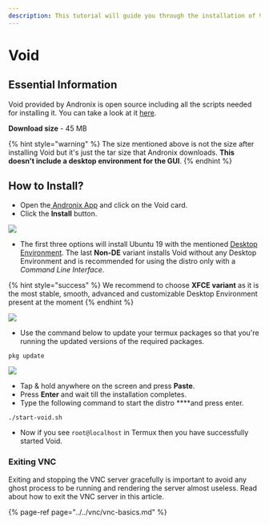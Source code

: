 ```yaml
---
description: This tutorial will guide you through the installation of Void.
---
```


# Void

## Essential Information

Void provided by Andronix is open source including all the scripts needed for installing it. You can take a look at it [here](https://github.com/AndronixApp/AndronixOrigin).

**Download size** - 45 MB

{% hint style="warning" %}
The size mentioned above is not the size after installing Void but it's just the tar size that Andronix downloads. **This doesn't include a desktop environment for the GUI**.
{% endhint %}

## How to Install?

* Open the[ Andronix App](https://andronix.app/) and click on the Void card.
* Click the **Install** button.

![](../../.gitbook/assets/deb.png)

* The first three options will install Ubuntu 19 with the mentioned [Desktop Environment](https://en.wikipedia.org/wiki/Desktop_environment). The last **Non-DE** variant installs Void without any Desktop Environment and is recommended for using the distro only with a _Command Line Interface_.

{% hint style="success" %}
We recommend to choose **XFCE variant** as it is the most stable, smooth, advanced and customizable Desktop Environment present at the moment
{% endhint %}

![](../../.gitbook/assets/deb_inst.png)

* Use the command below to update your termux packages so that you're running the updated versions of the required packages.

```text
pkg update
```

![](../../.gitbook/assets/termux-1.png)

* Tap & hold anywhere on the screen and press **Paste**.
* Press **Enter** and wait till the installation completes. 
* Type the following command to start the distro ****and press enter.

```text
./start-void.sh
```

* Now if you see `root@localhost` in Termux then you have successfully started Void.

### Exiting VNC

Exiting and stopping the VNC server gracefully is important to avoid any ghost process to be running and rendering the server almost useless. Read about how to exit the VNC server in this article.

{% page-ref page="../../vnc/vnc-basics.md" %}

